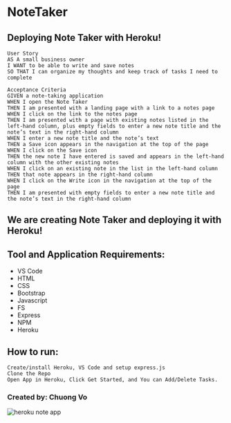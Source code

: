 # NoteTaker

## Deploying Note Taker with Heroku!

```
User Story
AS A small business owner
I WANT to be able to write and save notes
SO THAT I can organize my thoughts and keep track of tasks I need to complete

Acceptance Criteria
GIVEN a note-taking application
WHEN I open the Note Taker
THEN I am presented with a landing page with a link to a notes page
WHEN I click on the link to the notes page
THEN I am presented with a page with existing notes listed in the left-hand column, plus empty fields to enter a new note title and the note’s text in the right-hand column
WHEN I enter a new note title and the note’s text
THEN a Save icon appears in the navigation at the top of the page
WHEN I click on the Save icon
THEN the new note I have entered is saved and appears in the left-hand column with the other existing notes
WHEN I click on an existing note in the list in the left-hand column
THEN that note appears in the right-hand column
WHEN I click on the Write icon in the navigation at the top of the page
THEN I am presented with empty fields to enter a new note title and the note’s text in the right-hand column

```

## We are creating Note Taker and deploying it with Heroku!
## Tool and Application Requirements:
* VS Code
* HTML
* CSS
* Bootstrap
* Javascript
* FS
* Express
* NPM
* Heroku

## How to run:
```
Create/install Heroku, VS Code and setup express.js
Clone the Repo
Open App in Heroku, Click Get Started, and You can Add/Delete Tasks.
```

### Created by: Chuong Vo

![heroku note app](https://user-images.githubusercontent.com/37889335/150702300-31705a30-90d6-4d56-8a70-0388c32a4199.PNG)

